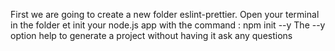 First we are going to create a new folder eslint-prettier.
Open your terminal in the folder et init your node.js app with the command :
npm init --y
The --y option help to generate a project without having it ask any questions
